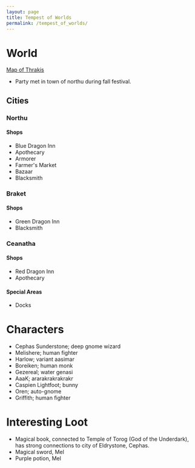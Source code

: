 ```yaml
---
layout: page
title: Tempest of Worlds
permalink: /tempest_of_worlds/
---
```

# World
[Map of Thrakis](/assets/Thrakis.jpg)
- Party met in town of northu during fall festival. 
## Cities

### Northu
#### Shops
- Blue Dragon Inn
- Apothecary
- Armorer
- Farmer's Market
- Bazaar
- Blacksmith

### Braket
#### Shops
- Green Dragon Inn
- Blacksmith


### Ceanatha
#### Shops
- Red Dragon Inn
- Apothecary
#### Special Areas
- Docks


# Characters
- Cephas Sunderstone; deep gnome wizard
- Melishere; human fighter
- Harlow; variant aasimar
- Boreiken; human monk
- Gezereal; water genasi 
- AaaK; ararakrakrakrakr
- Caspien Lightfoot; bunny
- Oren; auto-gnome
- Griffith; human fighter

# Interesting Loot
- Magical book, connected to Temple of Torog (God of the Underdark), has strong connections to city of Eldrystone, Cephas.
- Magical sword, Mel
- Purple potion, Mel


